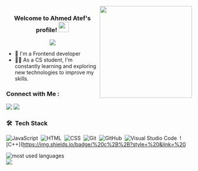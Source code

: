  
<img width="250" align="right" src="https://c.tenor.com/_DOBjnGspYAAAAAM/code-coding.gif">

<h3 align="center">
  Welcome to Ahmed Atef's profile!
  <img src="https://media.giphy.com/media/hvRJCLFzcasrR4ia7z/giphy.gif" width="28">
</h3>

<!-- Typing SVG by DenverCoder1 - https://github.com/DenverCoder1/readme-typing-svg -->
<p align="center">
  <a href="https://github.com/DenverCoder1/readme-typing-svg"><img src="https://readme-typing-svg.herokuapp.com/?lines=Frontend%20web%20developer;Always%20learning%20new%20things&font=Fira%20Code&center=true&width=440&height=45&color=f75c7e&vCenter=true&size=22"></a>
</p> 

- 🏢 I'm a Frontend developer
- 👨‍💻 As a CS student, I'm constantly learning and exploring new technologies to improve my skills.
 
 


### Connect with Me :

<a href="https://www.linkedin.com/in/ahmed-atef-647898247/" target="_blank"><img src="https://img.shields.io/badge/-Ahmed%20Atef-0077B5?style=for-the-badge&logo=Linkedin&logoColor=white"/></a>
<a href="https://t.me/ahmed_atef1234" target="_blank"><img src="https://img.shields.io/badge/-Ahmed%20Atef-0077B5?style=for-the-badge&logo=Telegram&logoColor=white"/></a>
### 🛠 &nbsp;Tech Stack
![JavaScript](https://img.shields.io/badge/-JavaScript-05122A?style=flat&logo=javascript)&nbsp;
![HTML](https://img.shields.io/badge/-HTML-05122A?style=flat&logo=HTML5)&nbsp;
![CSS](https://img.shields.io/badge/-CSS-05122A?style=flat&logo=CSS3&logoColor=1572B6)&nbsp;
![Git](https://img.shields.io/badge/-Git-05122A?style=flat&logo=git)&nbsp;
![GitHub](https://img.shields.io/badge/-GitHub-05122A?style=flat&logo=github)&nbsp;
![Visual Studio Code](https://img.shields.io/badge/-Visual%20Studio%20Code-05122A?style=flat&logo=visual-studio-code&logoColor=007ACC)&nbsp;
![C++](https://img.shields.io/badge/%20c%2B%2B?style=%20&link=%20

 




<img align="left" src="https://github-readme-stats.vercel.app/api/top-langs?username=ahmedatef&show_icons=true&locale=en&layout=compact&theme=radical" alt="most used languages" />
<br>
<a href="https://komarev.com/ghpvc/?username=ahmedatef&style=for-the-badge">
    <img src="https://komarev.com/ghpvc/?username=ahmedatef&style=for-the-badge">
</a>
